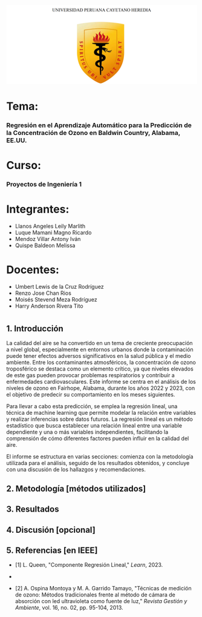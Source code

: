 ![alt text](image.png)

# Tema:
### Regresión en el Aprendizaje Automático para la Predicción de la Concentración de Ozono en Baldwin Country, Alabama, EE.UU.

# **Curso:**
### Proyectos de Ingeniería 1

# **Integrantes:**
- Llanos Angeles Leily Marlith
- Luque Mamani Magno Ricardo
- Mendoz Villar Antony Iván
- Quispe Baldeon Melissa

# **Docentes:**
- Umbert Lewis de la Cruz Rodríguez
- Renzo Jose Chan Rios
- Moisés Stevend Meza Rodríguez
- Harry Anderson Rivera Tito

#
#


## **1. Introducción**

La calidad del aire se ha convertido en un tema de creciente preocupación a nivel global, especialmente en entornos urbanos donde la contaminación puede tener efectos adversos significativos en la salud pública y el medio ambiente. Entre los contaminantes atmosféricos, la concentración de ozono troposférico se destaca como un elemento crítico, ya que niveles elevados de este gas pueden provocar problemas respiratorios y contribuir a enfermedades cardiovasculares. Este informe se centra en el análisis de los niveles de ozono en Fairhope, Alabama, durante los años 2022 y 2023, con el objetivo de predecir su comportamiento en los meses siguientes.


Para llevar a cabo esta predicción, se emplea la regresión lineal, una técnica de machine learning que permite modelar la relación entre variables y realizar inferencias sobre datos futuros. La regresión lineal es un método estadístico que busca establecer una relación lineal entre una variable dependiente y una o más variables independientes, facilitando la comprensión de cómo diferentes factores pueden influir en la calidad del aire.

El informe se estructura en varias secciones: comienza con la metodología utilizada para el análisis, seguido de los resultados obtenidos, y concluye con una discusión de los hallazgos y recomendaciones.

## **2. Metodología [métodos utilizados]**

## **3. Resultados**

## **4. Discusión [opcional]**

## **5. Referencias [en IEEE]**
- [1] L. Queen, "Componente Regresión Lineal," *Learn*, 2023.
- 
  
- [2] A. Ospina Montoya y M. A. Garrido Tamayo, "Técnicas de medición de ozono: Métodos tradicionales frente al método de cámara de absorción con led ultravioleta como fuente de luz," *Revista Gestión y Ambiente*, vol. 16, no. 02, pp. 95-104, 2013.


